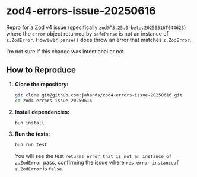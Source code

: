 # zod4-errors-issue-20250616

Repro for a Zod v4 issue (specifically `zod@^3.25.0-beta.20250516T044623`) where the `error` object returned by `safeParse` is not an instance of `z.ZodError`. However, `parse()` does throw an error that matches `z.ZodError`.

I'm not sure if this change was intentional or not.

## How to Reproduce

1.  **Clone the repository:**

    ```bash
    git clone git@github.com:jahands/zod4-errors-issue-20250616.git
    cd zod4-errors-issue-20250616
    ```

2.  **Install dependencies:**

    ```bash
    bun install
    ```

3.  **Run the tests:**

    ```bash
    bun run test
    ```

    You will see the test `returns error that is not an instance of z.ZodError` pass, confirming the issue where `res.error instanceof z.ZodError` is `false`.
